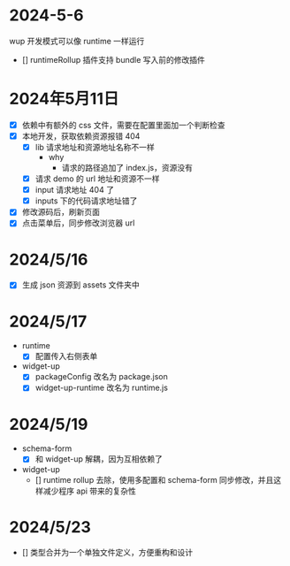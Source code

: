 # 2024-5-6

wup 开发模式可以像 runtime 一样运行

- [] runtimeRollup 插件支持 bundle 写入前的修改插件

# 2024年5月11日

- [x] 依赖中有额外的 css 文件，需要在配置里面加一个判断检查
- [x] 本地开发，获取依赖资源报错 404
    - [x] lib 请求地址和资源地址名称不一样
        - why
            - 请求的路径追加了 index.js，资源没有
    - [x] 请求 demo 的 url 地址和资源不一样 
    - [x] input 请求地址 404 了
    - [x] inputs 下的代码请求地址错了

- [x] 修改源码后，刷新页面
- [x] 点击菜单后，同步修改浏览器 url

# 2024/5/16

- [x] 生成 json 资源到 assets 文件夹中

# 2024/5/17

- runtime
    - [x] 配置传入右侧表单
- widget-up
    - [x] packageConfig 改名为 package.json
    - [x] widget-up-runtime 改名为 runtime.js

# 2024/5/19

- schema-form
    - [x] 和 widget-up 解耦，因为互相依赖了
- widget-up
    - [] runtime rollup 去除，使用多配置和 schema-form 同步修改，并且这样减少程序 api 带来的复杂性

# 2024/5/23

- [] 类型合并为一个单独文件定义，方便重构和设计